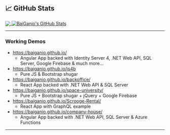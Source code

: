 
## &#x1f4c8; GitHub Stats

<a href="https://github.com/BaiGanio/BaiGanio">
  <img align="center" src="https://github-readme-stats.vercel.app/api/top-langs/?username=BaiGanio&title_color=ffffff&text_color=c9cacc&icon_color=2bbc8a&bg_color=1d1f21" />
</a>
<a href="https://github.com/BaiGanio/BaiGanio">
  <img align="center" src="https://github-readme-stats.vercel.app/api?username=BaiGanio&theme=nightowl&show_icons=true&line_height=40" alt="BaiGanio's GitHub Stats" />
</a>

---


### Working Demos
 - <a target="_blank" href="https://baiganio.github.io/">https://baiganio.github.io/</a>
   - Angular App backed with Identity Server 4, .NET Web API, SQL Server, Google Firebase & much more...
 - <a target="_blank" href="https://baiganio.github.io/js4b">https://baiganio.github.io/js4b</a>
   - Pure JS & Bootstrap shugar
 - <a target="_blank" href="https://baiganio.github.io/backoffice/">https://baiganio.github.io/backoffice/</a>
   - React App backed with .NET Web API & SQL Server
- <a target="_blank" href="https://baiganio.github.io/space-university/">https://baiganio.github.io/space-university/</a>
   - Pure JS + Bootstrap shugar + jQuery + Google Firebase
- <a target="_blank" href="https://baiganio.github.io/Scrooge-Rental/">https://baiganio.github.io/Scrooge-Rental/</a>
   - React App with GraphQL example
- <a target="_blank" href="https://baiganio.github.io/company-house/">https://baiganio.github.io/company-house/</a>
   - Angular App backed with .NET Web API, SQL Server & Azure Functions

---

<!--
### Hi there 👋
## Stargazers

[![Stargazers repo roster for @BaiGanio/BaiGanio](https://reporoster.com/stars/BaiGanio/BaiGanio)](https://github.com/BaiGanio/BaiGanio/stargazers)

-->

<!--
**BaiGanio/baiganio** is a ✨ _special_ ✨ repository because its `README.md` (this file) appears on your GitHub profile.

Here are some ideas to get you started:

- 🔭 I’m currently working on ...
- 🌱 I’m currently learning ...
- 👯 I’m looking to collaborate on ...
- 🤔 I’m looking for help with ...
- 💬 Ask me about ...
- 📫 How to reach me: ...
- 😄 Pronouns: ...
- ⚡ Fun fact: ...
-->
